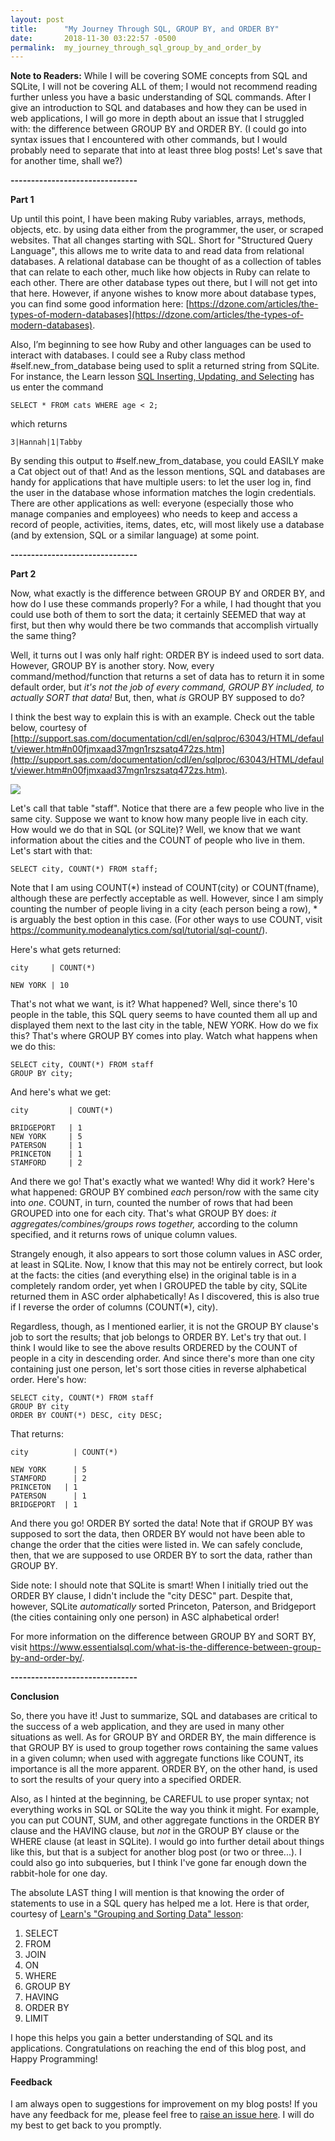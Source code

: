 ```yaml
---
layout: post
title:      "My Journey Through SQL, GROUP BY, and ORDER BY"
date:       2018-11-30 03:22:57 -0500
permalink:  my_journey_through_sql_group_by_and_order_by
---
```



**Note to Readers:** While I will be covering SOME concepts from SQL and SQLite, I will not be covering ALL of them; I would not recommend reading further unless you have a basic understanding of SQL commands. After I give an introduction to SQL and databases and how they can be used in web applications, I will go more in depth about an issue that I struggled with: the difference between GROUP BY and ORDER BY. (I could go into syntax issues that I encountered with other commands, but I would probably need to separate that into at least three blog posts! Let's save that for another time, shall we?)

**-------------------------------**

**Part 1**

Up until this point, I have been making Ruby variables, arrays, methods, objects, etc. by using data either from the programmer, the user, or scraped websites. That all changes starting with SQL. Short for "Structured Query Language", this allows me to write data to and read data from relational databases. A relational database can be thought of as a collection of tables that can relate to each other, much like how objects in Ruby can relate to each other. There are other database types out there, but I will not get into that here. However, if anyone wishes to know more about database types, you can find some good information here: [https://dzone.com/articles/the-types-of-modern-databases](https://dzone.com/articles/the-types-of-modern-databases).

Also, I’m beginning to see how Ruby and other languages can be used to interact with databases. I could see a Ruby class method #self.new_from_database being used to split a returned string from SQLite. For instance, the Learn lesson [SQL Inserting, Updating, and Selecting](https://learn.co/tracks/full-stack-web-development-v6/sql-structured-query-language/getting-started/sql-inserting-updating-and-selecting) has us enter the command 

`SELECT * FROM cats WHERE age < 2;`

which returns 

`3|Hannah|1|Tabby`

By sending this output to #self.new_from_database, you could EASILY make a Cat object out of that! And as the lesson mentions, SQL and databases are handy for applications that have multiple users: to let the user log in, find the user in the database whose information matches the login credentials.  There are other applications as well: everyone (especially those who manage companies and employees) who needs to keep and access a record of people, activities, items, dates, etc, will most likely use a database (and by extension, SQL or a similar language) at some point.

**-------------------------------**

**Part 2**

Now, what exactly is the difference between GROUP BY and ORDER BY, and how do I use these commands properly? For a while, I had thought that you could use both of them to sort the data; it certainly SEEMED that way at first, but then why would there be two commands that accomplish virtually the same thing?

Well, it turns out I was only half right: ORDER BY is indeed used to sort data. However, GROUP BY is another story. Now, every command/method/function that returns a set of data has to return it in some default order, but *it's not the job of every command, GROUP BY included, to actually SORT that data!* But, then, what *is* GROUP BY supposed to do?

I think the best way to explain this is with an example. Check out the table below, courtesy of [http://support.sas.com/documentation/cdl/en/sqlproc/63043/HTML/default/viewer.htm#n00fjmxaad37mgn1rszsatq472zs.htm](http://support.sas.com/documentation/cdl/en/sqlproc/63043/HTML/default/viewer.htm#n00fjmxaad37mgn1rszsatq472zs.htm).

![](http://support.sas.com/documentation/cdl/en/sqlproc/63043/HTML/default/images/proc-sql-ex3staff.png)

Let's call that table "staff". Notice that there are a few people who live in the same city. Suppose we want to know how many people live in each city. How would we do that in SQL (or SQLite)? Well, we know that we want information about the cities and the COUNT of people who live in them. Let's start with that:

```
SELECT city, COUNT(*) FROM staff;
```

Note that I am using COUNT(\*) instead of COUNT(city) or COUNT(fname), although these are perfectly acceptable as well. However, since I am simply counting the number of people living in a city (each person being a row), \* is arguably the best option in this case. (For other ways to use COUNT, visit https://community.modeanalytics.com/sql/tutorial/sql-count/).

Here's what gets returned:

```
city     | COUNT(*)

NEW YORK | 10
```

That's not what we want, is it? What happened? Well, since there's 10 people in the table, this SQL query seems to have counted them all up and displayed them next to the last city in the table, NEW YORK. How do we fix this? That's where GROUP BY comes into play. Watch what happens when we do this:

```
SELECT city, COUNT(*) FROM staff
GROUP BY city;
```

And here's what we get:

```
city         | COUNT(*)

BRIDGEPORT   | 1
NEW YORK     | 5
PATERSON	 | 1
PRINCETON    | 1
STAMFORD	 | 2
```

And there we go! That's exactly what we wanted! Why did it work? Here's what happened: GROUP BY combined *each* person/row with the same city into *one*. COUNT, in turn, counted the number of rows that had been GROUPED into one for each city. That's what GROUP BY does: *it aggregates/combines/groups rows together,* according to the column specified, and it returns rows of unique column values.

Strangely enough, it also appears to sort those column values in ASC order, at least in SQLite. Now, I know that this may not be entirely correct, but look at the facts: the cities (and everything else) in the original table is in a completely random order, yet when I GROUPED the table by city, SQLite returned them in ASC order alphabetically! As I discovered, this is also true if I reverse the order of columns (COUNT(\*), city).

Regardless, though, as I mentioned earlier, it is not the GROUP BY clause's job to sort the results; that job belongs to ORDER BY. Let's try that out. I think I would like to see the above results ORDERED by the COUNT of people in a city in descending order. And since there's more than one city containing just one person, let's sort those cities in reverse alphabetical order. Here's how:

```
SELECT city, COUNT(*) FROM staff
GROUP BY city
ORDER BY COUNT(*) DESC, city DESC;
```

That returns:

```
city          | COUNT(*)

NEW YORK	  | 5
STAMFORD	  | 2
PRINCETON 	| 1
PATERSON	  | 1
BRIDGEPORT	| 1
```

And there you go! ORDER BY sorted the data! Note that if GROUP BY was supposed to sort the data, then ORDER BY would not have been able to change the order that the cities were listed in. We can safely conclude, then, that we are supposed to use ORDER BY to sort the data, rather than GROUP BY.

Side note: I should note that SQLite is smart! When I initially tried out the ORDER BY clause, I didn't include the "city DESC" part. Despite that, however, SQLite *automatically* sorted Princeton, Paterson, and Bridgeport (the cities containing only one person) in ASC alphabetical order!

For more information on the difference between GROUP BY and SORT BY, visit https://www.essentialsql.com/what-is-the-difference-between-group-by-and-order-by/.

**-------------------------------**

**Conclusion**

So, there you have it! Just to summarize, SQL and databases are critical to the success of a web application, and they are used in many other situations as well. As for GROUP BY and ORDER BY, the main difference is that GROUP BY is used to group together rows containing the same values in a given column; when used with aggregate functions like COUNT, its importance is all the more apparent. ORDER BY, on the other hand, is used to sort the results of your query into a specified ORDER. 

Also, as I hinted at the beginning, be CAREFUL to use proper syntax; not everything works in SQL or SQLite the way you think it might. For example, you can put COUNT, SUM, and other aggregate functions in the ORDER BY clause and the HAVING clause, but *not* in the GROUP BY clause or the WHERE clause (at least in SQLite).  I would go into further detail about things like this, but that is a subject for another blog post (or two or three...). I could also go into subqueries, but I think I've gone far enough down the rabbit-hole for one day.

The absolute LAST thing I will mention is that knowing the order of statements to use in a SQL query has helped me a lot. Here is that order, courtesy of [Learn's "Grouping and Sorting Data" lesson](https://learn.co/tracks/full-stack-web-development-v6/sql-structured-query-language/table-relations/grouping-and-sorting-data):

1.	SELECT 
2.	FROM
3.	JOIN
4.	ON
5.	WHERE
6.	GROUP BY
7.	HAVING
8.	ORDER BY
9.	LIMIT

I hope this helps you gain a better understanding of SQL and its applications. Congratulations on reaching the end of this blog post, and Happy Programming!

#### Feedback

I am always open to suggestions for improvement on my blog posts! If you have any feedback for me, please feel free to [raise an issue here](https://github.com/Sdcrouse/Sdcrouse.github.io). I will do my best to get back to you promptly.

